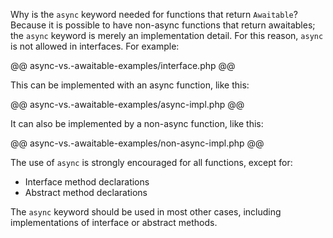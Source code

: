 Why is the `async` keyword needed for functions that return `Awaitable`? Because it is possible to have non-async functions that
return awaitables; the `async` keyword is merely an implementation detail. For this reason, `async` is not allowed in interfaces. For example:

@@ async-vs.-awaitable-examples/interface.php @@

This can be implemented with an async function, like this:

@@ async-vs.-awaitable-examples/async-impl.php @@

It can also be implemented by a non-async function, like this:

@@ async-vs.-awaitable-examples/non-async-impl.php @@

The use of `async` is strongly encouraged for all functions, except for:
- Interface method declarations
- Abstract method declarations

The `async` keyword should be used in most other cases, including implementations of interface or abstract methods.


